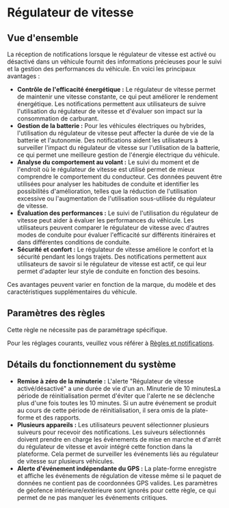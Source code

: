 # Régulateur de vitesse

## Vue d'ensemble

La réception de notifications lorsque le régulateur de vitesse est activé ou désactivé dans un véhicule fournit des informations précieuses pour le suivi et la gestion des performances du véhicule. En voici les principaux avantages :

* **Contrôle de l'efficacité énergétique :** Le régulateur de vitesse permet de maintenir une vitesse constante, ce qui peut améliorer le rendement énergétique. Les notifications permettent aux utilisateurs de suivre l'utilisation du régulateur de vitesse et d'évaluer son impact sur la consommation de carburant.
* **Gestion de la batterie :** Pour les véhicules électriques ou hybrides, l'utilisation du régulateur de vitesse peut affecter la durée de vie de la batterie et l'autonomie. Des notifications aident les utilisateurs à surveiller l'impact du régulateur de vitesse sur l'utilisation de la batterie, ce qui permet une meilleure gestion de l'énergie électrique du véhicule.
* **Analyse du comportement au volant :** Le suivi du moment et de l'endroit où le régulateur de vitesse est utilisé permet de mieux comprendre le comportement du conducteur. Ces données peuvent être utilisées pour analyser les habitudes de conduite et identifier les possibilités d'amélioration, telles que la réduction de l'utilisation excessive ou l'augmentation de l'utilisation sous-utilisée du régulateur de vitesse.
* **Évaluation des performances :** Le suivi de l'utilisation du régulateur de vitesse peut aider à évaluer les performances du véhicule. Les utilisateurs peuvent comparer le régulateur de vitesse avec d'autres modes de conduite pour évaluer l'efficacité sur différents itinéraires et dans différentes conditions de conduite.
* **Sécurité et confort :** Le régulateur de vitesse améliore le confort et la sécurité pendant les longs trajets. Des notifications permettent aux utilisateurs de savoir si le régulateur de vitesse est actif, ce qui leur permet d'adapter leur style de conduite en fonction des besoins.

Ces avantages peuvent varier en fonction de la marque, du modèle et des caractéristiques supplémentaires du véhicule.

## Paramètres des règles

Cette règle ne nécessite pas de paramétrage spécifique.

Pour les réglages courants, veuillez vous référer à [Règles et notifications](../).

## Détails du fonctionnement du système

* **Remise à zéro de la minuterie :** L'alerte "Régulateur de vitesse activé/désactivé" a une durée de vie d'un an. Minuterie de 10 minutesLa période de réinitialisation permet d'éviter que l'alerte ne se déclenche plus d'une fois toutes les 10 minutes. Si un autre événement se produit au cours de cette période de réinitialisation, il sera omis de la plate-forme et des rapports.
* **Plusieurs appareils :** Les utilisateurs peuvent sélectionner plusieurs suiveurs pour recevoir des notifications. Les suiveurs sélectionnés doivent prendre en charge les événements de mise en marche et d'arrêt du régulateur de vitesse et avoir intégré cette fonction dans la plateforme. Cela permet de surveiller les événements liés au régulateur de vitesse sur plusieurs véhicules.
* **Alerte d'événement indépendante du GPS :** La plate-forme enregistre et affiche les événements de régulation de vitesse même si le paquet de données ne contient pas de coordonnées GPS valides. Les paramètres de géofence intérieure/extérieure sont ignorés pour cette règle, ce qui permet de ne pas manquer les événements critiques.
